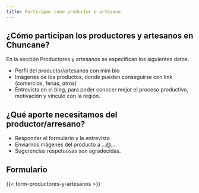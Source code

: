```yaml
---
title: Participar como productor o artesano
---
```


## ¿Cómo participan los productores y artesanos en Chuncane?

En la sección Productores y artesanos se especifican los siguientes datos:

* Perfil del productor/artesanos con mini bio
* Imágenes de los productos, donde pueden conseguirse con link (comercios, ferias, otros)
* Entrevista en el blog, para poder conocer mejor el proceso productivo, motivación y vínculo con la región.

## ¿Qué aporte necesitamos del productor/arresano?

* Responder el formulario y la entrevista.
* Enviarnos mágenes del producto a ...@...
* Sugerencias respetuosas son agradecidas.

## Formulario

{{< form-productores-y-artesanos >}}
